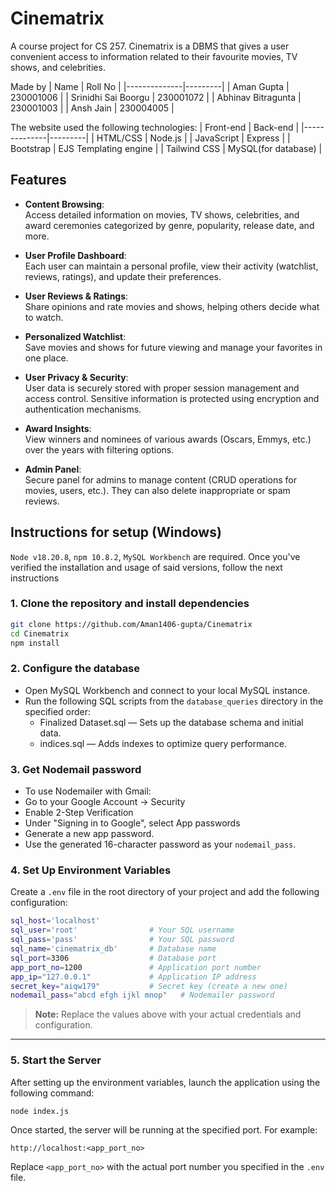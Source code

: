 # Cinematrix
A course project for CS 257. Cinematrix is a DBMS that gives a user convenient access to information related to their favourite movies, TV shows, and celebrities.

Made by
| Name         | Roll No |
|--------------|---------|
| Aman Gupta        | 230001006     |
| Srinidhi Sai Boorgu          | 230001072     |
| Abhinav Bitragunta     | 230001003     |
| Ansh Jain     | 230004005     |


The website used the following technologies:
| Front-end         | Back-end |
|--------------|---------|
| HTML/CSS        | Node.js     |
| JavaScript          | Express     |
| Bootstrap     | EJS Templating engine     |
| Tailwind CSS     |  MySQL(for database)   |


## Features

- **Content Browsing**:  
  Access detailed information on movies, TV shows, celebrities, and award ceremonies categorized by genre, popularity, release date, and more.

- **User Profile Dashboard**:  
  Each user can maintain a personal profile, view their activity (watchlist, reviews, ratings), and update their preferences.

- **User Reviews & Ratings**:  
  Share opinions and rate movies and shows, helping others decide what to watch.

- **Personalized Watchlist**:  
  Save movies and shows for future viewing and manage your favorites in one place.

- **User Privacy & Security**:  
  User data is securely stored with proper session management and access control. Sensitive information is protected using encryption and authentication mechanisms.

- **Award Insights**:  
  View winners and nominees of various awards (Oscars, Emmys, etc.) over the years with filtering options.

- **Admin Panel**:  
  Secure panel for admins to manage content (CRUD operations for movies, users, etc.). They can also delete inappropriate or spam reviews.

## Instructions for setup (Windows)
`Node v18.20.8`, `npm 10.8.2`, `MySQL Workbench` are required. Once you've verified the installation and usage of said versions, follow the next instructions
### 1. Clone the repository and install dependencies
``` bash
git clone https://github.com/Aman1406-gupta/Cinematrix
cd Cinematrix
npm install
```
### 2. Configure the database
- Open MySQL Workbench and connect to your local MySQL instance.
- Run the following SQL scripts from the `database_queries` directory in the specified order:
    - Finalized Dataset.sql — Sets up the database schema and initial data.
    - indices.sql — Adds indexes to optimize query performance.

### 3. Get Nodemail password
- To use Nodemailer with Gmail:
- Go to your Google Account → Security
- Enable 2-Step Verification
- Under "Signing in to Google", select App passwords
- Generate a new app password.
- Use the generated 16-character password as your `nodemail_pass`.

### 4. Set Up Environment Variables

Create a `.env` file in the root directory of your project and add the following configuration:

```bash
sql_host='localhost'
sql_user='root'                # Your SQL username
sql_pass='pass'                # Your SQL password
sql_name='cinematrix_db'       # Database name
sql_port=3306                  # Database port
app_port_no=1200               # Application port number
app_ip="127.0.0.1"             # Application IP address
secret_key="aiqw179"           # Secret key (create a new one)
nodemail_pass="abcd efgh ijkl mnop"   # Nodemailer password
```

> **Note:** Replace the values above with your actual credentials and configuration.
---

### 5. Start the Server
After setting up the environment variables, launch the application using the following command:
```bash
node index.js
```
Once started, the server will be running at the specified port. For example:
```
http://localhost:<app_port_no>
```

Replace `<app_port_no>` with the actual port number you specified in the `.env` file.